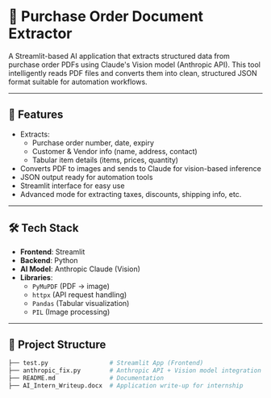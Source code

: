 # 📄 Purchase Order Document Extractor

A Streamlit-based AI application that extracts structured data from purchase order PDFs using Claude's Vision model (Anthropic API). This tool intelligently reads PDF files and converts them into clean, structured JSON format suitable for automation workflows.

---

## 🚀 Features

- Extracts:
  - Purchase order number, date, expiry
  - Customer & Vendor info (name, address, contact)
  - Tabular item details (items, prices, quantity)
- Converts PDF to images and sends to Claude for vision-based inference
- JSON output ready for automation tools
- Streamlit interface for easy use
- Advanced mode for extracting taxes, discounts, shipping info, etc.

---

## 🛠️ Tech Stack

- **Frontend**: Streamlit
- **Backend**: Python
- **AI Model**: Anthropic Claude (Vision)
- **Libraries**:
  - `PyMuPDF` (PDF → image)
  - `httpx` (API request handling)
  - `Pandas` (Tabular visualization)
  - `PIL` (Image processing)

---

## 📂 Project Structure

```bash
├── test.py                 # Streamlit App (Frontend)
├── anthropic_fix.py        # Anthropic API + Vision model integration
├── README.md               # Documentation
├── AI_Intern_Writeup.docx  # Application write-up for internship
